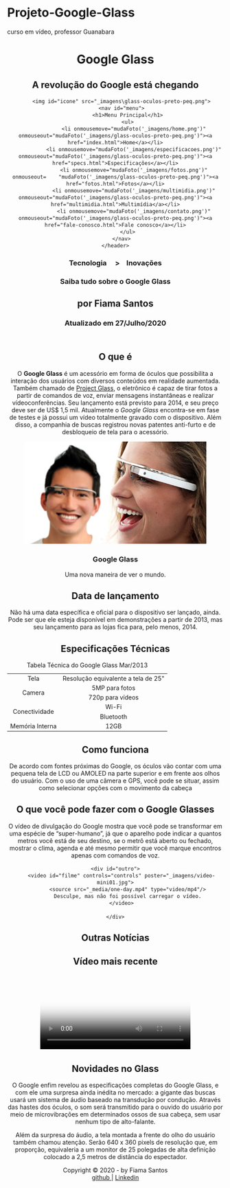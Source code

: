 # Projeto-Google-Glass
 curso em vídeo, professor Guanabara

<!DOCTYPE html> 
<html lang="pt-br">
<head>
	<meta charset="UFT-8"/>
	<title>Tudo sobre Google Glass </title>
	<link rel="stylesheet" href="_css\estilo.css"/>
</head> 
<script src="_javascript/funcoes.js"></script>
<body>
<div id="interface">
	<header id="cabecalho">
	<hgroup>
	<h1>Google Glass</h1>
	<h2>A revolução do Google está chegando</h2>
	</hgroup>
	
		<img id="icone" src="_imagens\glass-oculos-preto-peq.png">
		<nav id="menu">
			<h1>Menu Principal</h1>
			<ul>
				<li onmousemove="mudaFoto('_imagens/home.png')" onmouseout="mudaFoto('_imagens/glass-oculos-preto-peq.png')"><a href="index.html">Home</a></li>
				<li onmousemove="mudaFoto('_imagens/especificacoes.png')" onmouseout="mudaFoto('_imagens/glass-oculos-preto-peq.png')"><a href="specs.html">Especificações</a></li>
				<li onmousemove="mudaFoto('_imagens/fotos.png')" onmouseout=	"mudaFoto('_imagens/glass-oculos-preto-peq.png')"><a href="fotos.html">Fotos</a></li>
				<li onmousemove="mudaFoto('_imagens/multimidia.png')" onmouseout="mudaFoto('_imagens/glass-oculos-preto-peq.png')"><a href="multimidia.html">Multimídia</a></li>
				<li onmousemove="mudaFoto('_imagens/contato.png')" onmouseout="mudaFoto('_imagens/glass-oculos-preto-peq.png')"><a href="fale-conosco.html">Fale conosco</a></li>
			</ul>
		</nav>
	</header>
<section id="corpo">

<article id="noticia-principal">
<header id="cabecalho-artigo">
<hgroup>
<h3>Tecnologia&nbsp;&nbsp;&nbsp;&nbsp; >&nbsp;&nbsp;&nbsp;  Inovações</h3>
<h1>Saiba tudo sobre o Google Glass</h1>
<h2>por Fiama Santos</h2>
<h3 class="direita">Atualizado em 27/Julho/2020</h3>
</hgroup>
</header>

<h2>O que é</h2>
<p>O <b>Google Glass</b> é um acessório em forma de óculos que possibilita a interação dos usuários com diversos conteúdos em realidade aumentada. Também chamado de <a href="" targer="_blank">Project Glass</a>, o eletrônico é capaz de tirar fotos a partir de comandos de voz, enviar mensagens instantâneas e realizar vídeoconferências. Seu lançamento está previsto para 2014, e seu preço deve ser de US$ 1,5 mil. Atualmente o <em>Google Glass</em> encontra-se em fase de testes e já possui um vídeo totalmente gravado com o dispositivo. Além disso, a companhia de buscas registrou novas patentes anti-furto e de desbloqueio de tela para o acessório.</p>

<figure class="foto-legenda">
	<img src="_imagens\glass-quadro-homem-mulher.jpg"/>
	<figcaption>
	<h3>Google Glass</h3>
	<p>Uma nova maneira de ver o mundo.</p>
	</figcaption>
</figure>

<h2>Data de lançamento</h2>
<p>Não há uma data específica e oficial para o dispositivo ser lançado, ainda. Pode ser que ele esteja disponível em demonstrações a partir de 2013, mas seu lançamento para as lojas fica para, pelo menos, 2014.</p>

<h2>Especificações Técnicas</h2>
<table id="tabelaspec">
<caption>Tabela Técnica do Google Glass <span>Mar/2013</span></caption>

<tr><td class="ce">Tela</td><td class="cd">Resolução equivalente a tela de 25"</td></tr>
<tr><td rowspan="2" class="ce">Camera</td><td class="cd"> 5MP para fotos </td></tr>
<tr><td class="cd">720p para vídeos</td></tr>
<tr><td rowspan="2" class="ce">Conectividade</td><td class="cd"> Wi-Fi </td></tr>
<tr><td class="cd">Bluetooth</td></tr>
<tr><td class="ce">Memória Interna</td><td class="cd"> 12GB</td></tr>
</table>

<h2>Como funciona</h2>
<p>De acordo com fontes próximas do Google, os óculos vão contar com uma pequena tela de LCD ou AMOLED na parte superior e em frente aos olhos do usuário. Com o uso de uma câmera e GPS, você pode se situar, assim como selecionar opções com o movimento da cabeça<p>

<h2>O que você pode fazer com o Google Glasses</h2>
<p>O vídeo de divulgação do Google mostra que você pode se transformar em uma espécie de “super<wbr/>-humano”, já que o aparelho pode indicar a quantos metros você está de seu destino, se o metrô está aberto ou fechado, mostrar o clima, agenda e até mesmo permitir que você marque encontros apenas com comandos de voz.<p>


	<div id="outro">
		<video id="filme" controls="controls" poster="_imagens/video-mini01.jpg">
			<source src="_media/one-day.mp4" type="video/mp4"/>
			Desculpe, mas não foi possível carregar o vídeo.
		</video>

	</div>
</article>
</section>
<aside id="lateral">
<h1>Outras Notícias</h1>
<h2>Vídeo mais recente</h2>


<div id="outro">
	<video width="350" id="filme" controls="controls" poster="_imagens/video-mini02.jpg">
		<source src="_media/how-it-feels.mp4" type="video/mp4"/>
		Desculpe, mas não foi possível carregar o vídeo.
	</video>

</div>

<h2>Novidades no Glass</h2>
<p>O Google enfim revelou as especificações completas do Google Glass, e com ele uma surpresa ainda inédita no mercado: a gigante das buscas usará um sistema de áudio baseado na transdução por condução. Através das hastes dos óculos, o som será transmitido para o ouvido do usuário por meio de microvibrações em determinados ossos de sua cabeça, sem usar nenhum tipo de alto-falante.<p>

<p>Além da surpresa do áudio, a tela montada a frente do olho do usuário também chamou atenção. Serão 640 x 360 pixels de resolução que, em proporção, equivaleria a um monitor de 25 polegadas de alta definição colocado a 2,5 metros de distância do espectador.<p>
</aside>
<footer	id="rodape">
<p>Copyright &copy; 2020 - by Fiama Santos <br/>
<a href="https://github.com/FiamaBrenda""target="blank"> github </a>| <a href="http://linkedin.com/in/fiama-brenda-santos-185437199">Linkedin</a></P>
</footer>
</div>
</body>
</html>

